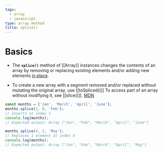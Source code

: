 ```yaml
---
tags:
  - array
  - javascript
type: array method
title: splice()
---
```

# Basics
- The **`splice()`** method of [[Array]] instances changes the contents of an array by removing or replacing existing elements and/or adding new elements [in place](https://en.wikipedia.org/wiki/In-place_algorithm).

- To create a new array with a segment removed and/or replaced without mutating the original array, use [[toSpliced()]] To access part of an array without modifying it, see [[slice()]]. [MDN](https://developer.mozilla.org/en-US/docs/Web/JavaScript/Reference/Global_Objects/Array/splice)

```javascript
const months = ['Jan', 'March', 'April', 'June'];
months.splice(1, 0, 'Feb');
// Inserts at index 1
console.log(months);
// Expected output: Array ["Jan", "Feb", "March", "April", "June"]

months.splice(4, 1, 'May');
// Replaces 1 element at index 4
console.log(months);
// Expected output: Array ["Jan", "Feb", "March", "April", "May"]

```
